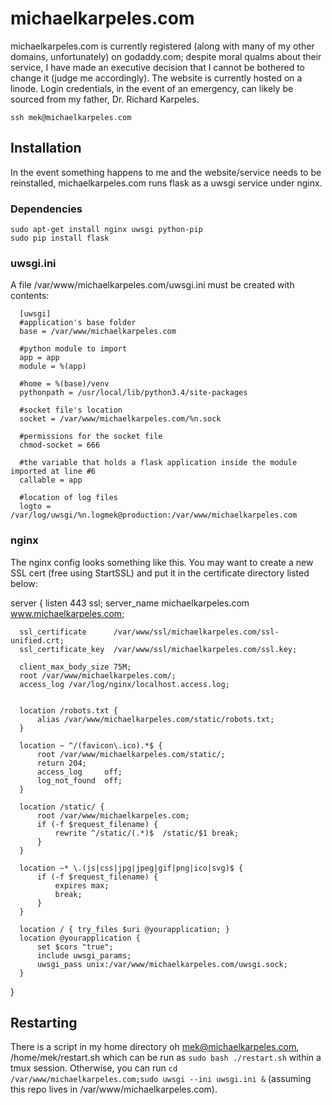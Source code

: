 # michaelkarpeles.com

michaelkarpeles.com is currently registered (along with many of my other domains, unfortunately) on godaddy.com; despite moral qualms about their service, I have made an executive decision that I cannot be bothered to change it (judge me accordingly). The website is currently hosted on a linode. Login credentials, in the event of an emergency, can likely be sourced from my father, Dr. Richard Karpeles.

    ssh mek@michaelkarpeles.com

## Installation

In the event something happens to me and the website/service needs to be reinstalled, michaelkarpeles.com runs flask as a uwsgi service under nginx.

### Dependencies

    sudo apt-get install nginx uwsgi python-pip
    sudo pip install flask

### uwsgi.ini

A file /var/www/michaelkarpeles.com/uwsgi.ini must be created with contents:


      [uwsgi]
      #application's base folder
      base = /var/www/michaelkarpeles.com

      #python module to import
      app = app
      module = %(app)

      #home = %(base)/venv
      pythonpath = /usr/local/lib/python3.4/site-packages

      #socket file's location
      socket = /var/www/michaelkarpeles.com/%n.sock

      #permissions for the socket file
      chmod-socket = 666

      #the variable that holds a flask application inside the module imported at line #6
      callable = app

      #location of log files
      logto = /var/log/uwsgi/%n.logmek@production:/var/www/michaelkarpeles.com


### nginx

The nginx config looks something like this. You may want to create a new SSL cert (free using StartSSL) and put it in the certificate directory listed below:

  server {
      listen 443 ssl;
      server_name michaelkarpeles.com www.michaelkarpeles.com;

      ssl_certificate      /var/www/ssl/michaelkarpeles.com/ssl-unified.crt;
      ssl_certificate_key  /var/www/ssl/michaelkarpeles.com/ssl.key;

      client_max_body_size 75M;
      root /var/www/michaelkarpeles.com/;
      access_log /var/log/nginx/localhost.access.log;


      location /robots.txt {
          alias /var/www/michaelkarpeles.com/static/robots.txt;
      }

      location ~ ^/(favicon\.ico).*$ {
          root /var/www/michaelkarpeles.com/static/;
          return 204;
          access_log     off;
          log_not_found  off;
      }

      location /static/ {
          root /var/www/michaelkarpeles.com;
          if (-f $request_filename) {
              rewrite ^/static/(.*)$  /static/$1 break;
          }
      }

      location ~* \.(js|css|jpg|jpeg|gif|png|ico|svg)$ {
          if (-f $request_filename) {
              expires max;
              break;
          }
      }

      location / { try_files $uri @yourapplication; }
      location @yourapplication {
          set $cors "true";
          include uwsgi_params;
          uwsgi_pass unix:/var/www/michaelkarpeles.com/uwsgi.sock;
      }
  }

## Restarting

There is a script in my home directory oh mek@michaelkarpeles.com, /home/mek/restart.sh which can be run as `sudo bash ./restart.sh` within a tmux session. Otherwise, you can run `cd /var/www/michaelkarpeles.com;sudo uwsgi --ini uwsgi.ini &` (assuming this repo lives in /var/www/michaelkarpeles.com).

